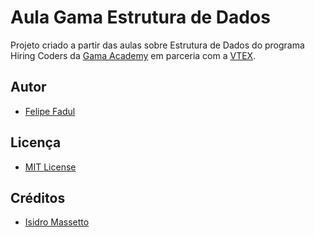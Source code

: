 # Aula Gama Estrutura de Dados
Projeto criado a partir das aulas sobre Estrutura de Dados do programa Hiring Coders da [Gama Academy](https://gama.academy/) em parceria com a [VTEX](https://vtex.com/br-pt/).

## Autor
- [Felipe Fadul](https://linkedin.com/in/felipefadul)

## Licença
- [MIT License](LICENSE)

## Créditos
- [Isidro Massetto](https://github.com/professorisidro)
